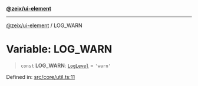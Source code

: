 [**@zeix/ui-element**](../README.md)

***

[@zeix/ui-element](../globals.md) / LOG\_WARN

# Variable: LOG\_WARN

> `const` **LOG\_WARN**: [`LogLevel`](../type-aliases/LogLevel.md) = `'warn'`

Defined in: [src/core/util.ts:11](https://github.com/zeixcom/ui-element/blob/fbfc14f2b364007b204dfef842cb4c272bdfad41/src/core/util.ts#L11)
